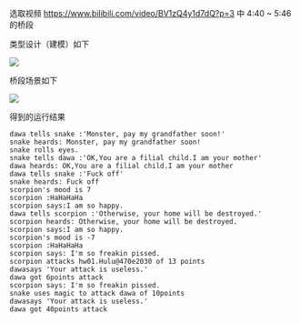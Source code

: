选取视频 https://www.bilibili.com/video/BV1zQ4y1d7dQ?p=3 中 4:40 ~ 5:46 的桥段

类型设计（建模）如下

![](http://www.plantuml.com/plantuml/proxy?cache=no&src=https://https://raw.githubusercontent.com/star20001/jwork-2021/main/W01/刘睿哲-202220008/hw01/uml/character.pu)

桥段场景如下

![](http://www.plantuml.com/plantuml/proxy?cache=no&src=https://https://raw.githubusercontent.com/star20001/jwork-2021/main/W01/刘睿哲-202220008/hw01/uml/timeline.pu)

得到的运行结果

```
dawa tells snake :'Monster, pay my grandfather soon!'
snake heards: Monster, pay my grandfather soon!
snake rolls eyes.
snake tells dawa :'OK,You are a filial child.I am your mother'
dawa heards: OK,You are a filial child.I am your mother
dawa tells snake :'Fuck off'
snake heards: Fuck off
scorpion's mood is 7
scorpion :HaHaHaHa
scorpion says:I am so happy.
dawa tells scorpion :'Otherwise, your home will be destroyed.'
scorpion heards: Otherwise, your home will be destroyed.
scorpion says:I am so happy.
scorpion's mood is -7
scorpion :HaHaHaHa
scorpion says: I'm so freakin pissed.
scorpion attacks hw01.Hulu@470e2030 of 13 points
dawasays 'Your attack is useless.'
dawa got 6points attack
scorpion says: I'm so freakin pissed.
snake uses magic to attack dawa of 10points
dawasays 'Your attack is useless.'
dawa got 40points attack
```
